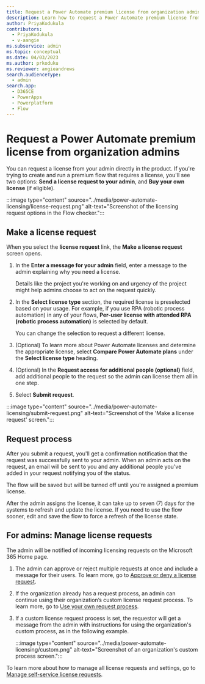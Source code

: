 ```yaml
---
title: Request a Power Automate premium license from organization admins
description: Learn how to request a Power Automate premium license from an admin.
author: PriyaKodukula
contributors:
  - PriyaKodukula
  - v-aangie
ms.subservice: admin
ms.topic: conceptual
ms.date: 04/03/2023
ms.author: prkoduku
ms.reviewer: angieandrews
search.audienceType: 
  - admin
search.app:
  - D365CE
  - PowerApps
  - Powerplatform
  - Flow
---
```


# Request a Power Automate premium license from organization admins

You can request a license from your admin directly in the product. If you're trying to create and run a premium flow that requires a license, you'll see two options: **Send a license request to your admin**, and **Buy your own license** (if eligible).  

:::image type="content" source="../media/power-automate-licensing/license-request.png" alt-text="Screenshot of the licensing request options in the Flow checker.":::

## Make a license request

When you select the **license request** link, the **Make a license request** screen opens.

1. In the **Enter a message for your admin** field, enter a message to the admin explaining why you need a license. 

    Details like the project you're working on and urgency of the project might help admins choose to act on the request quickly.  

1. In the **Select license type** section, the required license is preselected based on your usage. For example, if you use RPA (robotic process automation) in any of your flows, **Per-user license with attended RPA (robotic process automation)** is selected by default.

    You can change the selection to request a different license.

1. (Optional) To learn more about Power Automate licenses and determine the appropriate license, select **Compare Power Automate plans** under the **Select license type** heading.

1. (Optional) In the **Request access for additional people (optional)** field, add additional people to the request so the admin can license them all in one step.  

1. Select **Submit request**.

:::image type="content" source="../media/power-automate-licensing/submit-request.png" alt-text="Screenshot of the 'Make a license request' screen.":::

## Request process

After you submit a request, you'll get a confirmation notification that the request was successfully sent to your admin. When an admin acts on the request, an email will be sent to you and any additional people you've added in your request notifying you of the status.  

The flow will be saved but will be turned off until you're assigned a premium license.

After the admin assigns the license, it can take up to seven (7) days for the systems to refresh and update the license. If you need to use the flow sooner, edit and save the flow to force a refresh of the license state.  

## For admins: Manage license requests

The admin will be notified of incoming licensing requests on the Microsoft 365 Home page.

1. The admin can approve or reject multiple requests at once and include a message for their users. To learn more, go to [Approve or deny a license request](/microsoft-365/commerce/licenses/manage-license-requests#approve-or-deny-a-license-request).

1. If the organization already has a request process, an admin can continue using their organization’s custom license request process. To learn more, go to [Use your own request process](/microsoft-365/commerce/licenses/manage-license-requests#use-your-own-request-process).

1. If a custom license request process is set, the requestor will get a message from the admin with instructions for using the organization's custom process, as in the following example.  

    :::image type="content" source="../media/power-automate-licensing/custom.png" alt-text="Screenshot of an organization's custom process screen.":::

To learn more about how to manage all license requests and settings, go to [Manage self-service license requests](/microsoft-365/commerce/licenses/manage-license-requests).

 